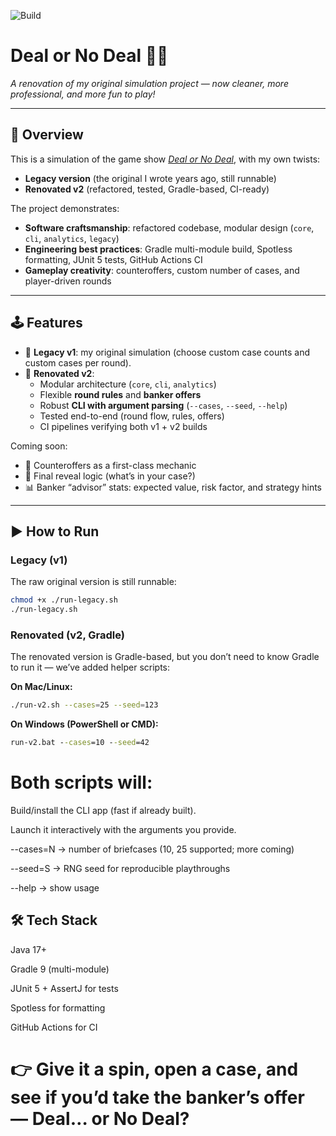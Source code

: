 ![Build](https://github.com/Amit-F/DealorNoDeal/actions/workflows/build.yml/badge.svg)

# Deal or No Deal 🎲💼  
*A renovation of my original simulation project — now cleaner, more professional, and more fun to play!*

---

## 🌟 Overview
This is a simulation of the game show [*Deal or No Deal*](https://en.wikipedia.org/wiki/Deal_or_No_Deal), with my own twists:  
- **Legacy version** (the original I wrote years ago, still runnable)  
- **Renovated v2** (refactored, tested, Gradle-based, CI-ready)

The project demonstrates:
- **Software craftsmanship**: refactored codebase, modular design (`core`, `cli`, `analytics`, `legacy`)  
- **Engineering best practices**: Gradle multi-module build, Spotless formatting, JUnit 5 tests, GitHub Actions CI  
- **Gameplay creativity**: counteroffers, custom number of cases, and player-driven rounds  

---

## 🕹 Features
- 🎒 **Legacy v1**: my original simulation (choose custom case counts and custom cases per round).  
- 🚀 **Renovated v2**:
  - Modular architecture (`core`, `cli`, `analytics`)  
  - Flexible **round rules** and **banker offers**  
  - Robust **CLI with argument parsing** (`--cases`, `--seed`, `--help`)  
  - Tested end-to-end (round flow, rules, offers)  
  - CI pipelines verifying both v1 + v2 builds  

Coming soon:
- 💼 Counteroffers as a first-class mechanic  
- 🎉 Final reveal logic (what’s in your case?)  
- 📊 Banker “advisor” stats: expected value, risk factor, and strategy hints  

---

## ▶️ How to Run

### Legacy (v1)
The raw original version is still runnable:

```bash
chmod +x ./run-legacy.sh
./run-legacy.sh
```


### Renovated (v2, Gradle)

The renovated version is Gradle-based, but you don’t need to know Gradle to run it — we’ve added helper scripts:

**On Mac/Linux:**
```bash
./run-v2.sh --cases=25 --seed=123
```

**On Windows (PowerShell or CMD):**
```bat
run-v2.bat --cases=10 --seed=42
```

# Both scripts will:

Build/install the CLI app (fast if already built).

Launch it interactively with the arguments you provide.

--cases=N → number of briefcases (10, 25 supported; more coming)

--seed=S → RNG seed for reproducible playthroughs

--help → show usage

## 🛠️ Tech Stack

Java 17+

Gradle 9 (multi-module)

JUnit 5 + AssertJ for tests

Spotless for formatting

GitHub Actions for CI



# 👉 Give it a spin, open a case, and see if you’d take the banker’s offer — Deal… or No Deal?
